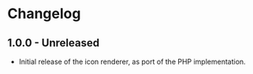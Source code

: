 # Changelog

## 1.0.0 - Unreleased

- Initial release of the icon renderer, as port of the PHP implementation.

